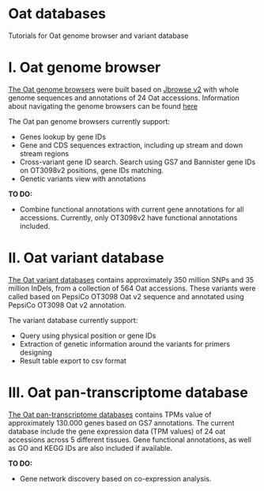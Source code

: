 # Oat databases
Tutorials for Oat genome browser and variant database

# I. Oat genome browser  

[The Oat genome browsers](jbrowse_oat.md) were built based on [Jbrowse v2](https://jbrowse.org/jb2/) with whole genome sequences and annotations of 24 Oat accessions.
Information about navigating the genome browsers can be found [here](jbrowse_oat.md)

The Oat pan genome browsers currently support:
* Genes lookup by gene IDs  
* Gene and CDS sequences extraction, including up stream and down stream regions  
* Cross-variant gene ID search. Search using GS7 and Bannister gene IDs on OT3098v2 positions, gene IDs matching.
* Genetic variants view with annotations  

**TO DO:**  
* Combine functional annotations with current gene annotations for all accessions. Currently, only OT3098v2 have functional annotations included.

# II. Oat variant database

[The Oat variant databases](variantdb.md) contains approximately 350 million SNPs and 35 million InDels, from a collection of 564 Oat accessions.
These variants were called based on PepsiCo OT3098 Oat v2 sequence and annotated using PepsiCo OT3098 Oat v2 annotation.

The variant database currently support:
* Query using physical position or gene IDs
* Extraction of genetic information around the variants for primers designing
* Result table export to csv format

# III. Oat pan-transcriptome database 

[The Oat pan-transcriptome databases](oat_pantranscriptome.md) contains TPMs value of approximately 130.000 genes based on GS7 annotations. The current database include the gene expression data (TPM values) of 24 oat accessions across 5 different tissues. Gene functional annotations, as well as GO and KEGG IDs are also included if available.

**TO DO:**  
* Gene network discovery based on co-expression analysis.
